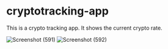 # cryptotracking-app

This is a crypto tracking app. It shows the current crypto rate.


![Screenshot (591)](https://user-images.githubusercontent.com/65449720/175793374-948cef98-5a8a-48f5-babe-7fab9078a470.png)
![Screenshot (592)](https://user-images.githubusercontent.com/65449720/175793377-306ff47f-9690-4fa0-bbdc-d59c9e49365f.png)
